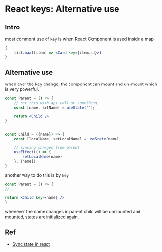 # React keys: Alternative use

## Intro
most commont use of `key` is when React Component is used inside a map

```jsx
{
    list.maa((item) => <Card key={item.id}>)
}
```

## Alternative use
when ever the key change, the component can mount and un-mount which is very powerful.

```jsx
const Parent = () => {
    // set this with api call or something
    const [name, setName] = useState('');

    return <Child />
}


const Child = ({name}) => {
    const [localName, setLocalName] = useState(name);

    // syncing changes from parent
    useEffect(() => {
        setLocalName(name)
    }, [name]);
}
```

another way to do this is by `key`

```jsx
const Parent = () => {
//....

return <Child key={name} />
}
```

whenever the name changes in parent child will be unmounted and mounted, states are initialized again.

## Ref
- [Sync state in react](https://www.brenelz.com/posts/synchronizing-state-in-react/)